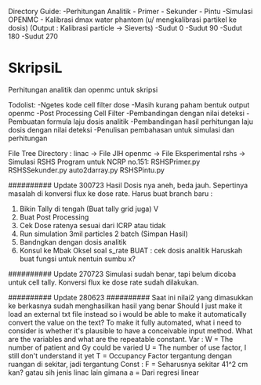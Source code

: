 Directory Guide:
-Perhitungan Analitik
    - Primer
    - Sekunder
    - Pintu
-Simulasi OPENMC
    - Kalibrasi dmax water phantom
    (u/ mengkalibrasi partikel ke dosis)
    (Output : Kalibrasi particle -> Sieverts)
    -Sudut 0
    -Sudut 90
    -Sudut 180
    -Sudut 270




# SkripsiL
Perhitungan analitik dan openmc untuk skripsi

Todolist:
-Ngetes kode cell filter dose
    -Masih kurang paham bentuk output openmc
-Post Processing Cell Filter
-Pembandingan dengan nilai deteksi
-Pembuatan formula laju dosis analitik
-Pembandingan hasil perhitungan laju dosis dengan nilai deteksi
-Penulisan pembahasan untuk simulasi dan perhitungan

File Tree Directory :
linac  -> File JIH
openmc -> File Eksperimental
rshs   -> Simulasi RSHS
Program untuk NCRP no.151:
RSHSPrimer.py
RSHSSekunder.py
auto2darray.py
RSHSPintu.py


########## Update 300723
Hasil Dosis nya aneh, beda jauh. Sepertinya masalah di konversi flux ke dose rate. Harus buat 
branch baru :
1. Bikin Tally di tengah (Buat tally grid juga) V
2. Buat Post Processing
3. Cek Dose ratenya sesuai dari ICRP atau tidak 
4. Run simulation 3mil particles 2 batch (Simpan Hasil)
5. Bandngkan dengan dosis analitik
6. Konsul ke Mbak Oksel soal s_rate
BUAT : cek dosis analitik
Haruskah buat fungsi untuk nentuin sumbu x?

########## Update 270723
Simulasi sudah benar, tapi belum dicoba untuk cell tally. Konversi flux ke dose rate sudah dilakukan.

########## Update 280623 ##########
Saat ini nilai2 yang dimasukkan ke berkasnya sudah menghasilkan hasil yang benar
Should I just make it load an external txt file instead so i would be able to make it automatically convert the value on the text?
To make it fully automated, what i need to consider is whether it's plausible to have a conceivable input method.
What are the variables and what are the repeatable constant.
Var   : 
W = The number of patient and Gy could be varied 
U = The number of use factor, I still don't understand it yet
T = Occupancy Factor tergantung dengan ruangan di sekitar, jadi tergantung
Const : 
F = Seharusnya sekitar 41^2 cm kan? gatau sih jenis linac lain gimana
a = Dari regresi linear
